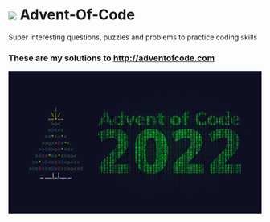 # <img src="https://emojipedia-us.s3.dualstack.us-west-1.amazonaws.com/thumbs/320/apple/325/christmas-tree_1f384.png" /> Advent-Of-Code
Super interesting questions, puzzles and problems to practice coding skills

### These are my solutions to http://adventofcode.com

<img src="./image.png" alt="image"/>

